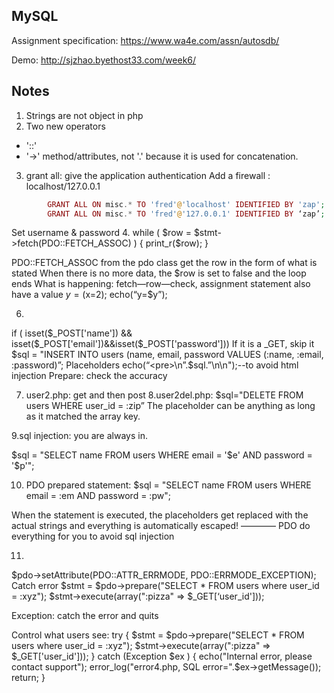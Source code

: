 ## MySQL

Assignment specification: https://www.wa4e.com/assn/autosdb/

Demo: http://sjzhao.byethost33.com/week6/


## Notes
1. Strings  are not object in php 
2. Two new operators 
* '::'
* '->' method/attributes, not '.' because it is used for concatenation.
3. grant all: give the application authentication
Add a firewall : localhost/127.0.0.1
```php
		GRANT ALL ON misc.* TO 'fred'@'localhost' IDENTIFIED BY 'zap';
		GRANT ALL ON misc.* TO 'fred'@'127.0.0.1' IDENTIFIED BY ‘zap’;
```
Set username & password
4. 
while ( $row = $stmt->fetch(PDO::FETCH_ASSOC) ) {
    print_r($row);
}

PDO::FETCH_ASSOC  from the pdo class get the row in the form of what is stated
When there is no more data, the $row is set to false and the loop ends
What is happening: fetch—row—check, assignment statement also have a value
$y=($x=2);
echo(“y=$y”);


6. 
if ( isset($_POST['name']) && isset($_POST['email'])&&isset($_POST['password']))
If it is a _GET, skip it
$sql = "INSERT INTO users (name, email, password VALUES (:name, :email, :password)”;
Placeholders
echo(“<pre>\n”.$sql.”\n</pre>\n");--to avoid html injection
Prepare: check the accuracy


7. user2.php: get and then post
8.user2del.php: $sql="DELETE FROM users WHERE user_id = :zip”
The placeholder can be anything as long as it matched the array key.

9.sql injection: you are always in.

   $sql = "SELECT name FROM users
        WHERE email = '$e'
        AND password = '$p'";

10. PDO prepared statement:
	$sql = "SELECT name FROM users
         WHERE email = :em AND password = :pw";

When the statement is executed, the placeholders get replaced with the actual strings and everything is automatically escaped! ———— PDO do everything for you to avoid sql injection


11.
$pdo->setAttribute(PDO::ATTR_ERRMODE, PDO::ERRMODE_EXCEPTION);
Catch error
$stmt = $pdo->prepare("SELECT * FROM users where user_id = :xyz");
$stmt->execute(array(":pizza" => $_GET[‘user_id']));

Exception: catch the error and quits

Control what users see: 
try {
    $stmt = $pdo->prepare("SELECT * FROM users where user_id = :xyz");
    $stmt->execute(array(":pizza" => $_GET['user_id']));
} catch (Exception $ex ) {
    echo("Internal error, please contact support");
    error_log("error4.php, SQL error=".$ex->getMessage());
    return;
}
